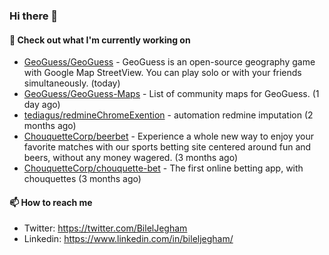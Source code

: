 ### Hi there 👋

#### 👷 Check out what I'm currently working on

- [GeoGuess/GeoGuess](https://github.com/GeoGuess/GeoGuess) - GeoGuess is an open-source geography game with Google Map StreetView. You can play solo or with your friends simultaneously. (today)
- [GeoGuess/GeoGuess-Maps](https://github.com/GeoGuess/GeoGuess-Maps) - List of community maps for GeoGuess. (1 day ago)
- [tediagus/redmineChromeExention](https://github.com/tediagus/redmineChromeExention) - automation redmine imputation (2 months ago)
- [ChouquetteCorp/beerbet](https://github.com/ChouquetteCorp/beerbet) - Experience a whole new way to enjoy your favorite matches with our sports betting site centered around fun and beers, without any money wagered. (3 months ago)
- [ChouquetteCorp/chouquette-bet](https://github.com/ChouquetteCorp/chouquette-bet) - The first online betting app, with chouquettes (3 months ago)


#### 📫 How to reach me

- Twitter: https://twitter.com/BilelJegham
- Linkedin: https://www.linkedin.com/in/bileljegham/
